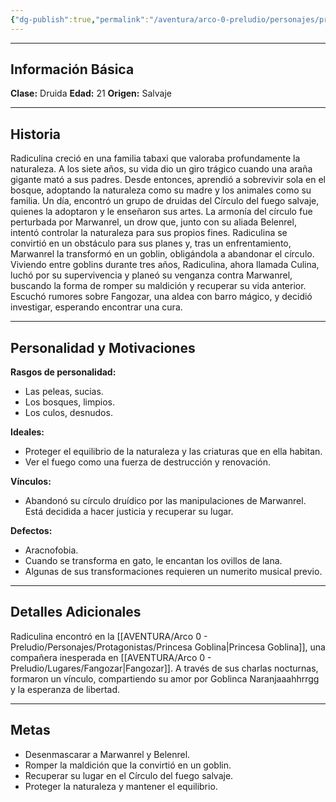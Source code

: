 ```yaml
---
{"dg-publish":true,"permalink":"/aventura/arco-0-preludio/personajes/protagonistas/culina/","dgPassFrontmatter":true}
---
```


***
## Información Básica
**Clase:** Druida
**Edad:** 21
**Origen:** Salvaje

***
## Historia
Radiculina creció en una familia tabaxi que valoraba profundamente la naturaleza. A los siete años, su vida dio un giro trágico cuando una araña gigante mató a sus padres. Desde entonces, aprendió a sobrevivir sola en el bosque, adoptando la naturaleza como su madre y los animales como su familia. Un día, encontró un grupo de druidas del Círculo del fuego salvaje, quienes la adoptaron y le enseñaron sus artes. La armonía del círculo fue perturbada por Marwanrel, un drow que, junto con su aliada Belenrel, intentó controlar la naturaleza para sus propios fines. Radiculina se convirtió en un obstáculo para sus planes y, tras un enfrentamiento, Marwanrel la transformó en un goblin, obligándola a abandonar el círculo. Viviendo entre goblins durante tres años, Radiculina, ahora llamada Culina, luchó por su supervivencia y planeó su venganza contra Marwanrel, buscando la forma de romper su maldición y recuperar su vida anterior. Escuchó rumores sobre Fangozar, una aldea con barro mágico, y decidió investigar, esperando encontrar una cura.

***
## Personalidad y Motivaciones

**Rasgos de personalidad:**
- Las peleas, sucias. 
- Los bosques, limpios. 
- Los culos, desnudos.

**Ideales:**
- Proteger el equilibrio de la naturaleza y las criaturas que en ella habitan.
- Ver el fuego como una fuerza de destrucción y renovación.

**Vínculos:**
 - Abandonó su círculo druídico por las manipulaciones de Marwanrel. Está decidida a hacer justicia y recuperar su lugar.

**Defectos:**
- Aracnofobia.
- Cuando se transforma en gato, le encantan los ovillos de lana.
- Algunas de sus transformaciones requieren un numerito musical previo.

***
## Detalles Adicionales
Radiculina encontró en la [[AVENTURA/Arco 0 - Preludio/Personajes/Protagonistas/Princesa Goblina\|Princesa Goblina]], una compañera inesperada en [[AVENTURA/Arco 0 - Preludio/Lugares/Fangozar\|Fangozar]]. A través de sus charlas nocturnas, formaron un vínculo, compartiendo su amor por Goblinca Naranjaaahhrrgg y la esperanza de libertad.

***
## Metas
- Desenmascarar a Marwanrel y Belenrel.
- Romper la maldición que la convirtió en un goblin.
- Recuperar su lugar en el Círculo del fuego salvaje.
- Proteger la naturaleza y mantener el equilibrio.
